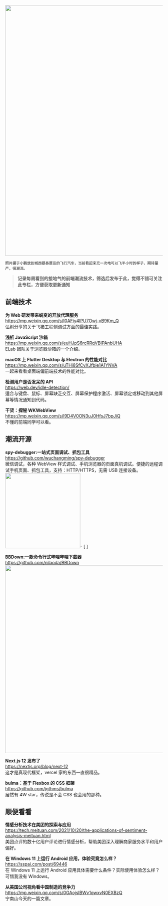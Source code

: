 <img src=https://qpluspicture.oss-cn-beijing.aliyuncs.com/2021-11-01/32HIkQ.jpg width=800/>  

<small>照片摄于小鹏放到城西银泰展览的飞行汽车，当前看起来充一次电可以飞半小时的样子，期待量产，很潮流。</small>  

> **记录每周看到的接地气的前端潮流技术，筛选后发布于此，觉得不错可关注此专栏，方便获取更新通知**  

## 前端技术

**为 Web 研发带来蜕变的开放代理服务**  
<https://mp.weixin.qq.com/s/I0AFiy4lPU7Owj-vB9Km_Q>  
弘树分享的关于飞猪工程侧调试方面的最佳实践。

**浅析 JavaScript 沙箱**  
<https://mp.weixin.qq.com/s/euHJpS6rcRRqVBIPAnbUHA>  
ELab 团队关于浏览器沙箱的一个介绍。

**macOS 上 Flutter Desktop 与 Electron 的性能对比**  
<https://mp.weixin.qq.com/s/uTHi8SfCvXJfbie1A1YNVA>  
一起来看看桌面端偏前端技术的性能对比。

**检测用户是否发呆的 API**  
<https://web.dev/idle-detection/>  
适合与键盘、鼠标、屏幕缺乏交互、屏幕保护程序激活、屏幕锁定或移动到其他屏幕等情况通知到代码。

**干货：探秘 WKWebView**  
<https://mp.weixin.qq.com/s/l9D4V0ON3uJ0HfsJ7bpJiQ>  
不懂的前端同学可以看。

## 潮流开源

**spy-debugger:一站式页面调试、抓包工具**  
<https://github.com/wuchangming/spy-debugger>  
微信调试，各种 WebView 样式调试、手机浏览器的页面真机调试。便捷的远程调试手机页面、抓包工具，支持：HTTP/HTTPS，无需 USB 连接设备。  
<img src=https://qpluspicture.oss-cn-beijing.aliyuncs.com/2021-11-01/feTPt8.gif width=240/>- [ ]

**BBDown:一款命令行式哔哩哔哩下载器**  
<https://github.com/nilaoda/BBDown>  
<img src=https://qpluspicture.oss-cn-beijing.aliyuncs.com/2021-11-01/97o1uU.gif width=600/>  

**Next.js 12 发布了**  
<https://nextjs.org/blog/next-12>  
这才是真现代框架，vercel 家的东西一直很精品。

**bulma：基于 Flexbox 的 CSS 框架**  
<https://github.com/jgthms/bulma>  
居然有 4W star，传说是不会 CSS 也会用的那种。

## 顺便看看

**情感分析技术在美团的探索与应用**  
<https://tech.meituan.com/2021/10/20/the-applications-of-sentiment-analysis-meituan.html>  
美团点评的数十亿用户评论进行情感分析，帮助美团深入理解商家服务水平和用户偏好。

**在 Windows 11 上运行 Android 应用，体验究竟怎么样？**  
<https://sspai.com/post/69446>  
在 Windows 11 上运行 Android 应用具体需要什么条件？实际使用体验怎么样？可惜我没有 Windows。

**从美国公司视角看中国制造的竞争力**  
<https://mp.weixin.qq.com/s/0GAojsIBWv1qwxvN0EXBzQ>  
宁南山今天的一篇文章。
